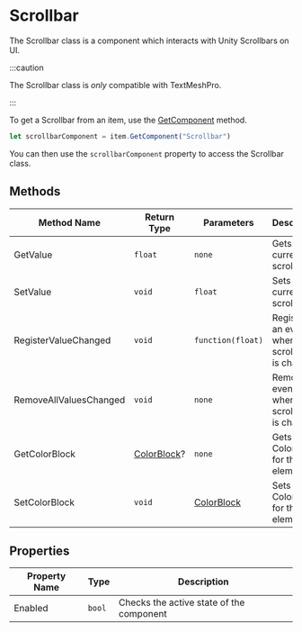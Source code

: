 # Scrollbar

The Scrollbar class is a component which interacts with Unity Scrollbars on UI.

:::caution

The Scrollbar class is *only* compatible with TextMeshPro.

:::

To get a Scrollbar from an item, use the [GetComponent](./../../item/getcomponent.md) method.

```js
let scrollbarComponent = item.GetComponent("Scrollbar")
```

You can then use the `scrollbarComponent` property to access the Scrollbar class.

## Methods

Method Name | Return Type | Parameters | Description
--- | --- | --- | ---
GetValue | `float` | `none` | Gets the current scroll value
SetValue | `void` | `float` | Sets the current scroll value
RegisterValueChanged | `void` | `function(float)` | Registers an event for when the scroll value is changed
RemoveAllValuesChanged | `void` | `none` | Removes all events for when the scroll value is changed
GetColorBlock | [ColorBlock](./../../colorblock/index.md)? | `none` | Gets the ColorBlock for the element
SetColorBlock | `void` | [ColorBlock](./../../colorblock/index.md) | Sets the ColorBlock for the element

## Properties

Property Name | Type | Description
--- | --- | ---
Enabled | `bool` | Checks the active state of the component